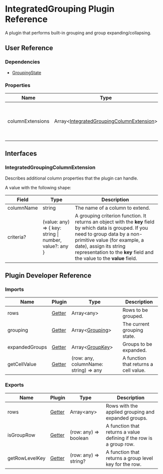# IntegratedGrouping Plugin Reference

A plugin that performs built-in grouping and group expanding/collapsing.

## User Reference

### Dependencies

- [GroupingState](grouping-state.md)

### <a name="properties"></a>Properties

Name | Type | Default | Description
-----|------|---------|------------
columnExtensions | Array&lt;[IntegratedGroupingColumnExtension](#integratedgroupingcolumnextension)&gt; | | Additional column properties that the plugin can handle.

## Interfaces

### IntegratedGroupingColumnExtension

Describes additional column properties that the plugin can handle.

A value with the following shape:

Field | Type | Description
------|------|------------
columnName | string | The name of a column to extend.
criteria? | (value: any) => { key: string &#124; number, value?: any } | A grouping criterion function. It returns an object with the **key** field by which data is grouped. If you need to group data by a non-primitive value (for example, a date), assign its string representation to the **key** field and the value to the **value** field.

## Plugin Developer Reference

### Imports

Name | Plugin | Type | Description
-----|--------|------|------------
rows | [Getter](../../../dx-react-core/docs/reference/getter.md) | Array&lt;any&gt; | Rows to be grouped.
grouping | [Getter](../../../dx-react-core/docs/reference/getter.md) | Array&lt;[Grouping](grouping-state.md#grouping)&gt; | The current grouping state.
expandedGroups | [Getter](../../../dx-react-core/docs/reference/getter.md) | Array&lt;[GroupKey](grouping-state.md#group-key)&gt; | Groups to be expanded.
getCellValue | [Getter](../../../dx-react-core/docs/reference/getter.md) | (row: any, columnName: string) => any | A function that returns a cell value.

### Exports

Name | Plugin | Type | Description
-----|--------|------|------------
rows | [Getter](../../../dx-react-core/docs/reference/getter.md) | Array&lt;any&gt; | Rows with the applied grouping and expanded groups.
isGroupRow | [Getter](../../../dx-react-core/docs/reference/getter.md) | (row: any) => boolean | A function that returns a value defining if the row is a group row.
getRowLevelKey | [Getter](../../../dx-react-core/docs/reference/getter.md) | (row: any) => string? | A function that returns a group level key for the row.
